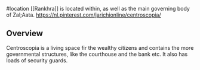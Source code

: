 #location 
[[Rankhra]] is located within, as well as the main governing body of Zal;Aata.
https://nl.pinterest.com/jarichionline/centroscopia/

## Overview
Centroscopia is a living space fir the wealthy citizens and contains the more governmental structures, like the courthouse and the bank etc. It also has loads of security guards.

